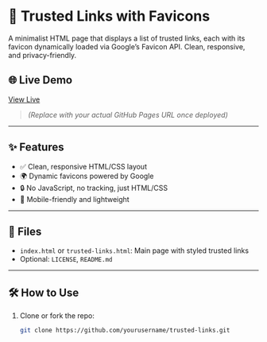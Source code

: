 # 🔗 Trusted Links with Favicons

A minimalist HTML page that displays a list of trusted links, each with its favicon dynamically loaded via Google’s Favicon API. Clean, responsive, and privacy-friendly.

## 🌐 Live Demo

[View Live](https://yourusername.github.io/trusted-links/)  
> *(Replace with your actual GitHub Pages URL once deployed)*

---

## ✨ Features

- ✅ Clean, responsive HTML/CSS layout
- 🌍 Dynamic favicons powered by Google
- 🔒 No JavaScript, no tracking, just HTML/CSS
- 📱 Mobile-friendly and lightweight

---

## 📁 Files

- `index.html` or `trusted-links.html`: Main page with styled trusted links
- Optional: `LICENSE`, `README.md`

---

## 🛠️ How to Use

1. Clone or fork the repo:
   ```bash
   git clone https://github.com/yourusername/trusted-links.git
